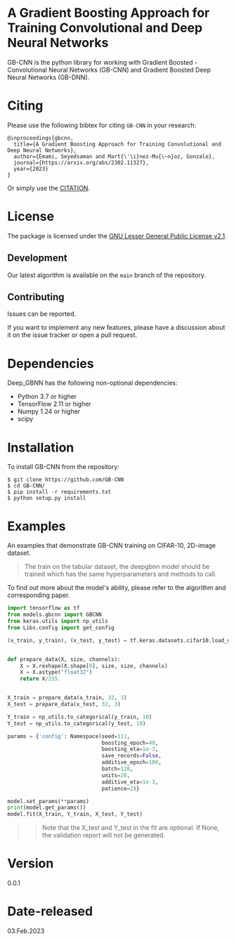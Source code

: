 # A Gradient Boosting Approach for Training Convolutional and Deep Neural Networks 	

GB-CNN is the python library for working with Gradient Boosted - Convolutional Neural Networks (GB-CNN) and Gradient Boosted Deep Neural Networks (GB-DNN).


# Citing

Please use the following bibtex for citing `GB-CNN` in your research:

```
@inproceedings{gbcnn,
  title={A Gradient Boosting Approach for Training Convolutional and Deep Neural Networks},
  author={Emami, Seyedsaman and Mart{\'\i}nez-Mu{\~n}oz, Gonzalo},
  journal={https://arxiv.org/abs/2302.11327},
  year={2023}
}
```
Or simply use the [CITATION](CITATION.cff).

License
=======

The package is licensed under the [GNU Lesser General Public License v2.1](https://github.com/GAA-UAM/GBNN/blob/main/LICENSE).

Development
-----------

Our latest algorithm is available on the `main` branch of the repository.

Contributing
------------

Issues can be reported.

If you want to implement any new features, please have a discussion about it on the issue tracker or open a pull request.



# Dependencies

Deep_GBNN has the following non-optional dependencies:

- Python 3.7 or higher
- TensorFlow 2.11 or higher
- Numpy 1.24 or higher
- scipy

Installation
============

To install GB-CNN from the repository:

```
$ git clone https://github.com/GB-CNN
$ cd GB-CNN/
$ pip install -r requirements.txt
$ python setup.py install
```

Examples
========

An examples that demonstrate GB-CNN training on CIFAR-10, 2D-image dataset.

> The train on the tabular dataset, the deepgbnn model should be trained which has the same hyperparameters and methods to call.

 To find out more about the model's ability, please refer to the algorithm and corresponding paper.

```Python
import tensorflow as tf
from models.gbcnn import GBCNN
from keras.utils import np_utils
from Libs.config import get_config

(x_train, y_train), (x_test, y_test) = tf.keras.datasets.cifar10.load_data()


def prepare_data(X, size, channels):
    X = X.reshape(X.shape[0], size, size, channels)
    X = X.astype("float32")
    return X/255.


X_train = prepare_data(x_train, 32, 3)
X_test = prepare_data(x_test, 32, 3)

Y_train = np_utils.to_categorical(y_train, 10)
Y_test = np_utils.to_categorical(y_test, 10)

params = {'config': Namespace(seed=111,
                              boosting_epoch=40,
                              boosting_eta=1e-3,
                              save_records=False,
                              additive_epoch=100,
                              batch=128,
                              units=20,
                              additive_eta=1e-3,
                              patience=2)}

model.set_params(**params)
print(model.get_params())
model.fit(X_train, Y_train, X_test, Y_test)
```

>> Note that the X_test and Y_test in the fit are optional. If None, the validation report will not be generated.
>>


# Version

0.0.1

# Date-released

03.Feb.2023
